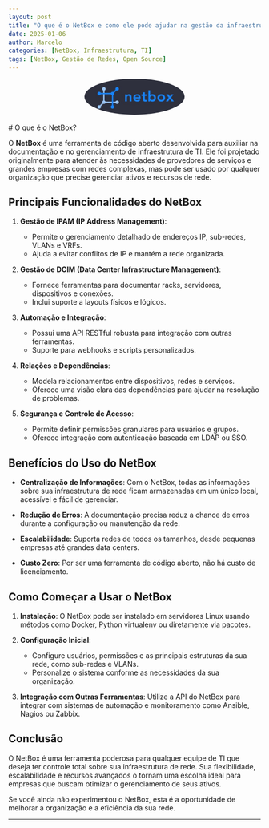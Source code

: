 ```yaml
---
layout: post
title: "O que é o NetBox e como ele pode ajudar na gestão da infraestrutura de TI"
date: 2025-01-06
author: Marcelo
categories: [NetBox, Infraestrutura, TI]
tags: [NetBox, Gestão de Redes, Open Source]
---
```

<!-- foto --->
<div style="text-align: center;">
  <img src="/img/netbox.jpg" alt="Foto do Netbox" style="max-width: 200px; border-radius: 50%;">
<p></p>
</div>
# O que é o NetBox?

O **NetBox** é uma ferramenta de código aberto desenvolvida para auxiliar na documentação e no gerenciamento de infraestrutura de TI. Ele foi projetado originalmente para atender às necessidades de provedores de serviços e grandes empresas com redes complexas, mas pode ser usado por qualquer organização que precise gerenciar ativos e recursos de rede.

## Principais Funcionalidades do NetBox

1. **Gestão de IPAM (IP Address Management)**:
   - Permite o gerenciamento detalhado de endereços IP, sub-redes, VLANs e VRFs.
   - Ajuda a evitar conflitos de IP e mantém a rede organizada.

2. **Gestão de DCIM (Data Center Infrastructure Management)**:
   - Fornece ferramentas para documentar racks, servidores, dispositivos e conexões.
   - Inclui suporte a layouts físicos e lógicos.

3. **Automação e Integração**:
   - Possui uma API RESTful robusta para integração com outras ferramentas.
   - Suporte para webhooks e scripts personalizados.

4. **Relações e Dependências**:
   - Modela relacionamentos entre dispositivos, redes e serviços.
   - Oferece uma visão clara das dependências para ajudar na resolução de problemas.

5. **Segurança e Controle de Acesso**:
   - Permite definir permissões granulares para usuários e grupos.
   - Oferece integração com autenticação baseada em LDAP ou SSO.

## Benefícios do Uso do NetBox

- **Centralização de Informações**:
  Com o NetBox, todas as informações sobre sua infraestrutura de rede ficam armazenadas em um único local, acessível e fácil de gerenciar.

- **Redução de Erros**:
  A documentação precisa reduz a chance de erros durante a configuração ou manutenção da rede.

- **Escalabilidade**:
  Suporta redes de todos os tamanhos, desde pequenas empresas até grandes data centers.

- **Custo Zero**:
  Por ser uma ferramenta de código aberto, não há custo de licenciamento.

## Como Começar a Usar o NetBox

1. **Instalação**:
   O NetBox pode ser instalado em servidores Linux usando métodos como Docker, Python virtualenv ou diretamente via pacotes.
<p></p>   
<https://netboxlabs.com/docs/netbox/en/stable/installation>

2. **Configuração Inicial**:
   - Configure usuários, permissões e as principais estruturas da sua rede, como sub-redes e VLANs.
   - Personalize o sistema conforme as necessidades da sua organização.

3. **Integração com Outras Ferramentas**:
   Utilize a API do NetBox para integrar com sistemas de automação e monitoramento como Ansible, Nagios ou Zabbix.

## Conclusão

O NetBox é uma ferramenta poderosa para qualquer equipe de TI que deseja ter controle total sobre sua infraestrutura de rede. Sua flexibilidade, escalabilidade e recursos avançados o tornam uma escolha ideal para empresas que buscam otimizar o gerenciamento de seus ativos.

Se você ainda não experimentou o NetBox, esta é a oportunidade de melhorar a organização e a eficiência da sua rede.

---

